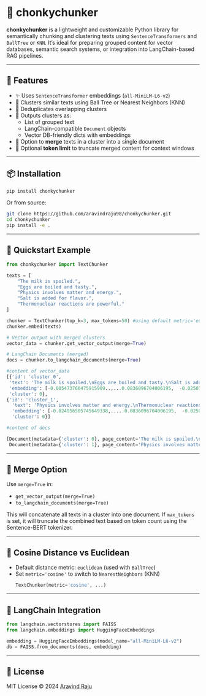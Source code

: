 # 🧠 chonkychunker

**chonkychunker** is a lightweight and customizable Python library for semantically chunking and clustering texts using `SentenceTransformers` and `BallTree` or `KNN`. It’s ideal for preparing grouped content for vector databases, semantic search systems, or integration into LangChain-based RAG pipelines.

---

## 🚀 Features

- ✨ Uses `SentenceTransformer` embeddings (`all-MiniLM-L6-v2`)
- 🧠 Clusters similar texts using Ball Tree or Nearest Neighbors (KNN)
- 🔁 Deduplicates overlapping clusters
- 🔗 Outputs clusters as:
  - List of grouped text
  - LangChain-compatible `Document` objects
  - Vector DB-friendly dicts with embeddings
- 📌 Option to **merge** texts in a cluster into a single document
- 🧱 Optional **token limit** to truncate merged content for context windows

---

## 📦 Installation

```bash
pip install chonkychunker
```

Or from source:

```bash
git clone https://github.com/aravindraju98/chonkychunker.git
cd chonkychunker
pip install -e .
```

---

## 🧪 Quickstart Example

```python
from chonkychunker import TextChunker

texts = [
    "The milk is spoiled.",
    "Eggs are boiled and tasty.",
    "Physics involves matter and energy.",
    "Salt is added for flavor.",
    "Thermonuclear reactions are powerful."
]

chunker = TextChunker(top_k=3, max_tokens=50) #using default metric='euclidean', distance_threshold = 2
chunker.embed(texts)

# Vector output with merged clusters
vector_data = chunker.get_vector_output(merge=True)

# LangChain Documents (merged)
docs = chunker.to_langchain_documents(merge=True)

#content of vector_data
[{'id': 'cluster_0',
 'text': 'The milk is spoiled.\nEggs are boiled and tasty.\nSalt is added for flavor.',
 'embedding': [-0.005473766475915909..,...0.0836096704006195,  -0.02507365308701992],
 'cluster': 0},
{'id': 'cluster_1',
  'text': 'Physics involves matter and energy.\nThermonuclear reactions are powerful.',
  'embedding': [-0.024956505745649338,.....0.0836096704006195,  -0.02507365308701992],
  'cluster': 0}]

#content of docs

[Document(metadata={'cluster': 0}, page_content='The milk is spoiled.\nEggs are boiled and tasty.\nSalt is added for flavor.'),
 Document(metadata={'cluster': 1}, page_content='Physics involves matter and energy.\nThermonuclear reactions are powerful.')]


```



---

## 🔄 Merge Option

Use `merge=True` in:
- `get_vector_output(merge=True)`
- `to_langchain_documents(merge=True)`

This will concatenate all texts in a cluster into one document. If `max_tokens` is set, it will truncate the combined text based on token count using the Sentence-BERT tokenizer.

---

## 🧠 Cosine Distance vs Euclidean

- Default distance metric: `euclidean` (used with `BallTree`)
- Set `metric='cosine'` to switch to `NearestNeighbors` (KNN)
  ```python
  TextChunker(metric='cosine', ...)
  ```

---

## 📘 LangChain Integration

```python
from langchain.vectorstores import FAISS
from langchain.embeddings import HuggingFaceEmbeddings

embedding = HuggingFaceEmbeddings(model_name="all-MiniLM-L6-v2")
db = FAISS.from_documents(docs, embedding)
```

---

## 📜 License

MIT License © 2024 [Aravind Raju](https://github.com/aravindraju98)

